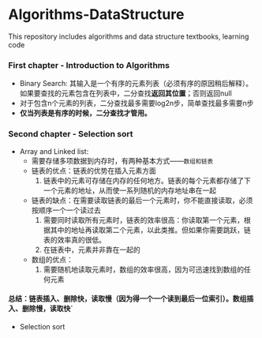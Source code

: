 # Algorithms-DataStructure
This repository includes algorithms and data structure textbooks, learning code   
### First chapter - Introduction to Algorithms
- Binary Search: 其输入是一个有序的元素列表（必须有序的原因稍后解释）。如果要查找的元素包含在列表中，二分查找**返回其位置**；否则返回null
- 对于包含n个元素的列表，二分查找最多需要log2n步，简单查找最多需要n步
- **仅当列表是有序的时候，二分查找才管用。**
### Second chapter - Selection sort
  - Array and Linked list:
    - 需要存储多项数据到内存时，有两种基本方式——`数组和链表`
    - 链表的优点：链表的优势在插入元素方面
      1. 链表中的元素可存储在内存的任何地方。链表的每个元素都存储了下一个元素的地址，从而使一系列随机的内存地址串在一起
    - 链表的缺点：在需要读取链表的最后一个元素时，你不能直接读取，必须按顺序一个一个读过去
      1. 需要同时读取所有元素时，链表的效率很高：你读取第一个元素，根据其中的地址再读取第二个元素，以此类推。但如果你需要跳跃，链表的效率真的很低。
      2. 在链表中，元素并非靠在一起的
    - 数组的优点：
      1. 需要随机地读取元素时，数组的效率很高，因为可迅速找到数组的任何元素
  #### 总结：链表插入、删除快，读取慢（因为得一个一个读到最后一位索引）。数组插入、删除慢，读取快`
  - Selection sort